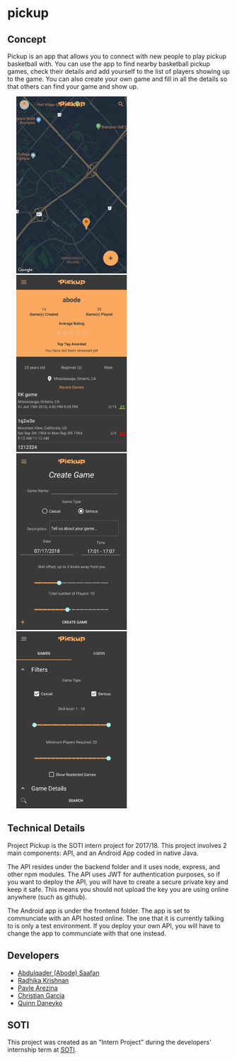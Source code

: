 # pickup

## Concept

Pickup is an app that allows you to connect with new people to play pickup basketball with. You can use the app to find nearby basketball pickup games, check their details and add yourself to the list of players showing up to the game. You can also create your own game and fill in all the details so that others can find your game and show up. 

<img src="sample_pictures/main_screen.png" alt="MainScreen" width="250px" hspace="20"/><img src="sample_pictures/profile_screen.png" alt="ProfileScreen" width="250px" hspace="20"/><img src="sample_pictures/create_game_screen.png" alt="CreateGameScreen" width="250px" hspace="20"/><img src="sample_pictures/game_search_screen.png" alt="SearchGamesScreen" width="250px" hspace="20"/>


## Technical Details 
Project Pickup is the SOTI intern project for 2017/18. This project involves 2 main components: API, and an Android App coded in native Java. 

The API resides under the backend folder and it uses node, express, and other npm modules. The API uses JWT for authentication purposes, so if you want to deploy the API, you will have to create a secure private key and keep it safe. This means you should not upload the key you are using online anywhere (such as github). 

The Android app is under the frontend folder. The app is set to communciate with an API hosted online. The one that it is currently talking to is only a test environment. If you deploy your own API, you will have to change the app to communciate with that one instead. 

## Developers
* [Abdulqader (Abode) Saafan](https://www.linkedin.com/in/abdulqader-abode-saafan-098807123/)
* [Radhika Krishnan](https://www.linkedin.com/in/radhika-krishnan-141b24110/)
* [Pavle Arezina](https://www.linkedin.com/in/pavle-arezina-40a17b109/)
* [Christian Garcia](https://www.linkedin.com/in/christian-garcia-1b373a103/)
* [Quinn Daneyko](https://www.linkedin.com/in/quinn-daneyko-7742a16b/)

## SOTI
This project was created as an "Intern Project" during the developers' internship term at [SOTI](https://www.soti.net/). 
